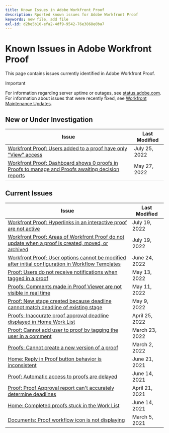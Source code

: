 ```yaml
---
title: Known Issues in Adobe Workfront Proof
description: Rported known issues for Adobe Workfront Proof
keywords: new file, add file
exl-id: d2be5b10-efa2-4df9-9542-76e3868e0ba7
---
```

# Known Issues in Adobe Workfront Proof

This page contains issues currently identified in Adobe Workfront Proof.

>[!IMPORTANT]
>
>For information regarding server uptime or outages, see [status.adobe.com](https://status.adobe.com). For information about issues that were recently fixed, see [Workfront Maintenance Updates](../maintenance/current-updates.md).

## New or Under Investigation

|Issue  |Last Modified   | 
|---|---|
|[Workfront Proof: Users added to a proof have only "View" access](known-issues-workfront-proof/proof-added-users-have-only-view.md) | July 25, 2022 | 
|[Workfront Proof: Dashboard shows 0 proofs in Proofs to manage and Proofs awaiting decision reports](known-issues-workfront-proof/zero-proofs-to-manage.md) | May 27, 2022 | 

## Current Issues

| **Issue** | **Last Modified** |
|-----------------------------------------------------------------------------------|-------------------|
| [Workfront Proof: Hyperlinks in an interactive proof are not active](known-issues-workfront-proof/proof-hyperlinks-are-not-active.md)| July 19, 2022 |
|[Workfront Proof: Areas of Workfront Proof do not update when a proof is created, moved, or archived](known-issues-workfront-proof/proof-areas-not-update-when-proof-moved.md) | July 19, 2022 | 
|[Workfront Proof: User options cannot be modified after initial configuration in Workflow Templates](known-issues-workfront-proof/user-options-cannot-be-modified-after-initial-configuration.md) | June 24, 2022 | 
| [Proof: Users do not receive notifications when tagged in a proof](known-issues-workfront-proof/users-do-not-receive-notifications-when-tagged-in-a-proof.md) | May 13, 2022 |
| [Proofs: Comments made in Proof Viewer are not visible in real time](known-issues-workfront-proof/comments-not-visible-in-real-time.md) | May 11, 2022 |
| [Proof: New stage created because deadline cannot match deadline of existing stage](known-issues-workfront-proof/new-stage-created.md) | May 9, 2022 |
| [Proofs: Inaccurate proof approval deadline displayed in Home Work List](known-issues-workfront-proof/inaccurate-proof-approval-deadline-displayed.md) | April 25, 2022 |
| [Proof: Cannot add user to proof by tagging the user in a comment](known-issues-workfront-proof/cannot-add-user-to-proof.md) | March 23, 2022 |
| [Proofs: Cannot create a new version of a proof](known-issues-workfront-proof/cannot-create-a-new-version-of-a-proof.md) | March 2, 2022 |
| [Home: Reply in Proof button behavior is inconsistent](known-issues-workfront-proof/reply-in-proof-button-behavior-is-inconsistent.md) | June 21, 2021 |
| [Proof: Automatic access to proofs are delayed](known-issues-workfront-proof/automatic-access-to-proofs-are-delayed.md) | June 14, 2021 |
| [Proof: Proof Approval report can't accurately determine deadlines](known-issues-workfront-proof/proof-approval-report-cant-accurately-determine-deadlines.md) | April 21, 2021 |
| [Home: Completed proofs stuck in the Work List](known-issues-workfront-proof/completed-proofs-stuck-in-the-work-list.md) | June 14, 2021 |
| [Documents: Proof workflow icon is not displaying](known-issues-workfront-proof/proof-workflow-icon-is-not-displaying.md) | March 5, 2021 |
